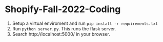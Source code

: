 # Shopify-Fall-2022-Coding

1. Setup a virtual enviroment and run ```pip install -r requirements.txt```
2. Run ```python server.py```. This runs the flask server.
3. Search http://localhost:5000/ in your browser.
